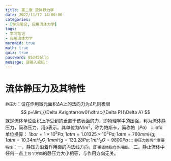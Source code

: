 ```yaml
---
title: 第二章 流体静力学
date: 2022/11/17 14:00:00
categories:
- [学习笔记, 应用流体力学]
tags:
- 学习笔记
- 应用流体力学
mermaid: true
math: true
quiz: true
password: 852456llp
message: 请输入密码：
---
```

# 流体静压力及其特性
`静压力`：设在作用微元面积$\Delta A$上的法向力为$\Delta P$,则极限
$$
p=\lim_{\Delta A\rightarrow0}\dfrac{\Delta P}{\Delta A}
$$
就是流体单位面积上所受到的垂直于该表面的力，即物理学中的压强，称为流体静压力，简称压力，用p表示。其单位为$N/m^2$，称为帕斯卡，简称帕（$Pa$）
:::info
单位换算：
$1bar=1\times 10^5 Pa;1atm=1.01325\times 10^5Pa;1atm=760mmHg;1atm=10.34mH_2O;1mmHg=133.28Pa;1mH_2O=9800Pa$
:::
`静压力的两个重要特性`：一，静压力沿着作用面的内法线方向，即`垂直地指向作用面`。
二，静止流体中任何一点上`各个方向`的静压力大小相等，与作用方向无关。

